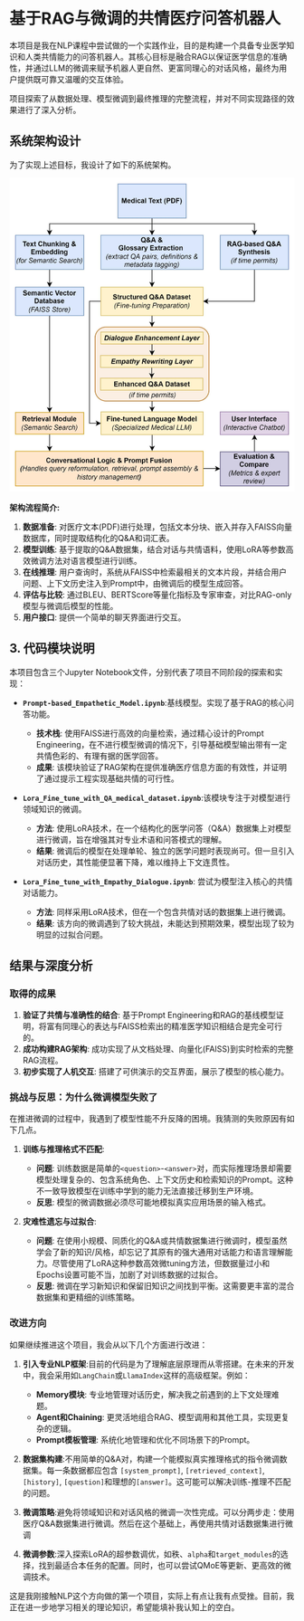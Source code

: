 # 基于RAG与微调的共情医疗问答机器人

本项目是我在NLP课程中尝试做的一个实践作业，目的是构建一个具备专业医学知识和人类共情能力的问答机器人。其核心目标是融合RAG以保证医学信息的准确性，并通过LLM的微调来赋予机器人更自然、更富同理心的对话风格，最终为用户提供既可靠又温暖的交互体验。

项目探索了从数据处理、模型微调到最终推理的完整流程，并对不同实现路径的效果进行了深入分析。

## 系统架构设计

为了实现上述目标，我设计了如下的系统架构。

![Architecture Flow](./architecture.jpg)

**架构流程简介:**

1.  **数据准备**: 对医疗文本(PDF)进行处理，包括文本分块、嵌入并存入FAISS向量数据库，同时提取结构化的Q&A和词汇表。
2.  **模型训练**: 基于提取的Q&A数据集，结合对话与共情语料，使用LoRA等参数高效微调方法对语言模型进行训练。
3.  **在线推理**: 用户查询时，系统从FAISS中检索最相关的文本片段，并结合用户问题、上下文历史注入到Prompt中，由微调后的模型生成回答。
4.  **评估与比较**: 通过BLEU、BERTScore等量化指标及专家审查，对比RAG-only模型与微调后模型的性能。
5.  **用户接口**: 提供一个简单的聊天界面进行交互。

## 3. 代码模块说明

本项目包含三个Jupyter Notebook文件，分别代表了项目不同阶段的探索和实现：

* **`Prompt-based_Empathetic_Model.ipynb`**:基线模型。实现了基于RAG的核心问答功能。
    * **技术栈**: 使用FAISS进行高效的向量检索，通过精心设计的Prompt Engineering，在不进行模型微调的情况下，引导基础模型输出带有一定共情色彩的、有理有据的医学回答。
    * **成果**: 该模块验证了RAG架构在提供准确医疗信息方面的有效性，并证明了通过提示工程实现基础共情的可行性。
    
* **`Lora_Fine_tune_with_QA_medical_dataset.ipynb`**:该模块专注于对模型进行领域知识的微调。
    * **方法**: 使用LoRA技术，在一个结构化的医学问答（Q&A）数据集上对模型进行微调，旨在增强其对专业术语和问答模式的理解。
    * **结果**: 微调后的模型在处理单轮、独立的医学问题时表现尚可。但一旦引入对话历史，其性能便显著下降，难以维持上下文连贯性。
    
* **`Lora_Fine_tune_with_Empathy_Dialogue.ipynb`**: 尝试为模型注入核心的共情对话能力。
    * **方法**: 同样采用LoRA技术，但在一个包含共情对话的数据集上进行微调。
    * **结果**: 该方向的微调遇到了较大挑战，未能达到预期效果，模型出现了较为明显的过拟合问题。

## 结果与深度分析

### 取得的成果

1.  **验证了共情与准确性的结合**: 基于Prompt Engineering和RAG的基线模型证明，将富有同理心的表达与FAISS检索出的精准医学知识相结合是完全可行的。
2.  **成功构建RAG架构**: 成功实现了从文档处理、向量化(FAISS)到实时检索的完整RAG流程。
3.  **初步实现了人机交互**: 搭建了可供演示的交互界面，展示了模型的核心能力。

### 挑战与反思：为什么微调模型失败了

在推进微调的过程中，我遇到了模型性能不升反降的困境。我猜测的失败原因有如下几点。

1.  **训练与推理格式不匹配**:
    * **问题**: 训练数据是简单的`<question>`-`<answer>`对，而实际推理场景却需要模型处理复杂的、包含系统角色、上下文历史和检索知识的Prompt。这种不一致导致模型在训练中学到的能力无法直接迁移到生产环境。
    * **反思**: 模型的微调数据必须尽可能地模拟真实应用场景的输入格式。

2.  **灾难性遗忘与过拟合**:
    * **问题**: 在使用小规模、同质化的Q&A或共情数据集进行微调时，模型虽然学会了新的知识/风格，却忘记了其原有的强大通用对话能力和语言理解能力。尽管使用了LoRA这种参数高效微tuning方法，但数据量过小和Epochs设置可能不当，加剧了对训练数据的过拟合。
    * **反思**: 微调在学习新知识和保留旧知识之间找到平衡。这需要更丰富的混合数据集和更精细的训练策略。

### 改进方向

如果继续推进这个项目，我会从以下几个方面进行改进：

1.  **引入专业NLP框架**:目前的代码是为了理解底层原理而从零搭建。在未来的开发中，我会采用如`LangChain`或`LlamaIndex`这样的高级框架。例如：
    
    * **Memory模块**: 专业地管理对话历史，解决我之前遇到的上下文处理难题。
    * **Agent和Chaining**: 更灵活地组合RAG、模型调用和其他工具，实现更复杂的逻辑。
    * **Prompt模板管理**: 系统化地管理和优化不同场景下的Prompt。

2. **数据集构建**:不用简单的Q&A对，构建一个能模拟真实推理格式的指令微调数据集。每一条数据都应包含 `[system_prompt]`, `[retrieved_context]`, `[history]`, `[question]`和理想的`[answer]`。这可能可以解决训练-推理不匹配的问题。

3. **微调策略**:避免将领域知识和对话风格的微调一次性完成。可以分两步走：使用医疗Q&A数据集进行微调。然后在这个基础上，再使用共情对话数据集进行微调

4. **微调参数**:深入探索LoRA的超参数调优，如秩、`alpha`和`target_modules`的选择，找到最适合本任务的配置。同时，也可以尝试QMoE等更新、更高效的微调技术。

   



这是我刚接触NLP这个方向做的第一个项目，实际上有点让我有点受挫。目前，我正在进一步地学习相关的理论知识，希望能填补我认知上的空白。




